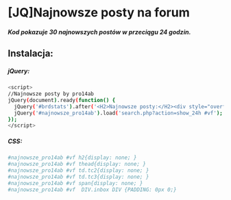 # [JQ]Najnowsze posty na forum
##### Kod pokazuje 30 najnowszych postów w przeciągu 24 godzin.


## Instalacja:
##### jQuery:
```sh
<script>
//Najnowsze posty by pro14ab
jQuery(document).ready(function() {
  jQuery('#brdstats').after('<H2>Najnowsze posty:</H2><div style="overflow:scroll;overflow-x:hidden;height:200px;margin-bottom: 15px;"><div id="najnowsze_pro14ab"></div></div>');
  jQuery('#najnowsze_pro14ab').load('search.php?action=show_24h #vf');
});
</script>
```
##### CSS:
```sh
#najnowsze_pro14ab #vf h2{display: none; }
#najnowsze_pro14ab #vf thead{display: none; }
#najnowsze_pro14ab #vf td.tc2{display: none; }
#najnowsze_pro14ab #vf td.tc3{display: none; }
#najnowsze_pro14ab #vf span{display: none; }
#najnowsze_pro14ab #vf  DIV.inbox DIV {PADDING: 0px 0;}
```

